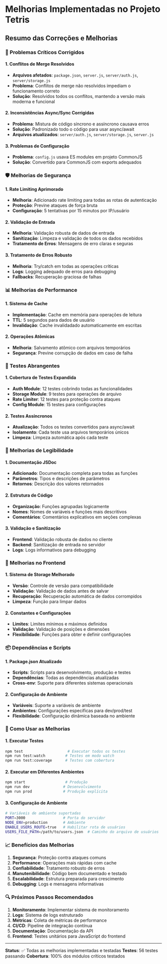 # Melhorias Implementadas no Projeto Tetris

## Resumo das Correções e Melhorias

### 🔧 Problemas Críticos Corrigidos

#### 1. Conflitos de Merge Resolvidos
- **Arquivos afetados**: `package.json`, `server.js`, `server/auth.js`, `server/storage.js`
- **Problema**: Conflitos de merge não resolvidos impediam o funcionamento correto
- **Solução**: Resolvidos todos os conflitos, mantendo a versão mais moderna e funcional

#### 2. Inconsistências Async/Sync Corrigidas
- **Problema**: Mistura de código síncrono e assíncrono causava erros
- **Solução**: Padronizado todo o código para usar async/await
- **Arquivos atualizados**: `server/auth.js`, `server/storage.js`, `server.js`

#### 3. Problemas de Configuração
- **Problema**: `config.js` usava ES modules em projeto CommonJS
- **Solução**: Convertido para CommonJS com exports adequados

### 🛡️ Melhorias de Segurança

#### 1. Rate Limiting Aprimorado
- **Melhoria**: Adicionado rate limiting para todas as rotas de autenticação
- **Proteção**: Previne ataques de força bruta
- **Configuração**: 5 tentativas por 15 minutos por IP/usuário

#### 2. Validação de Entrada
- **Melhoria**: Validação robusta de dados de entrada
- **Sanitização**: Limpeza e validação de todos os dados recebidos
- **Tratamento de Erros**: Mensagens de erro claras e seguras

#### 3. Tratamento de Erros Robusto
- **Melhoria**: Try/catch em todas as operações críticas
- **Logs**: Logging adequado de erros para debugging
- **Fallbacks**: Recuperação graciosa de falhas

### 📊 Melhorias de Performance

#### 1. Sistema de Cache
- **Implementação**: Cache em memória para operações de leitura
- **TTL**: 5 segundos para dados de usuário
- **Invalidação**: Cache invalidadado automaticamente em escritas

#### 2. Operações Atômicas
- **Melhoria**: Salvamento atômico com arquivos temporários
- **Segurança**: Previne corrupção de dados em caso de falha

### 🧪 Testes Abrangentes

#### 1. Cobertura de Testes Expandida
- **Auth Module**: 12 testes cobrindo todas as funcionalidades
- **Storage Module**: 9 testes para operações de arquivo
- **Rate Limiter**: 12 testes para proteção contra ataques
- **Config Module**: 15 testes para configurações

#### 2. Testes Assíncronos
- **Atualização**: Todos os testes convertidos para async/await
- **Isolamento**: Cada teste usa arquivos temporários únicos
- **Limpeza**: Limpeza automática após cada teste

### 📝 Melhorias de Legibilidade

#### 1. Documentação JSDoc
- **Adicionado**: Documentação completa para todas as funções
- **Parâmetros**: Tipos e descrições de parâmetros
- **Retornos**: Descrição dos valores retornados

#### 2. Estrutura de Código
- **Organização**: Funções agrupadas logicamente
- **Nomes**: Nomes de variáveis e funções mais descritivos
- **Comentários**: Comentários explicativos em seções complexas

#### 3. Validação e Sanitização
- **Frontend**: Validação robusta de dados no cliente
- **Backend**: Sanitização de entrada no servidor
- **Logs**: Logs informativos para debugging

### 🔄 Melhorias no Frontend

#### 1. Sistema de Storage Melhorado
- **Versão**: Controle de versão para compatibilidade
- **Validação**: Validação de dados antes de salvar
- **Recuperação**: Recuperação automática de dados corrompidos
- **Limpeza**: Função para limpar dados

#### 2. Constantes e Configurações
- **Limites**: Limites mínimos e máximos definidos
- **Validação**: Validação de posições e dimensões
- **Flexibilidade**: Funções para obter e definir configurações

### 📦 Dependências e Scripts

#### 1. Package.json Atualizado
- **Scripts**: Scripts para desenvolvimento, produção e testes
- **Dependências**: Todas as dependências atualizadas
- **Cross-env**: Suporte para diferentes sistemas operacionais

#### 2. Configuração de Ambiente
- **Variáveis**: Suporte a variáveis de ambiente
- **Ambientes**: Configurações específicas para dev/prod/test
- **Flexibilidade**: Configuração dinâmica baseada no ambiente

### 🚀 Como Usar as Melhorias

#### 1. Executar Testes
```bash
npm test                    # Executar todos os testes
npm run test:watch         # Testes em modo watch
npm run test:coverage      # Testes com cobertura
```

#### 2. Executar em Diferentes Ambientes
```bash
npm start                  # Produção
npm run dev               # Desenvolvimento
npm run prod              # Produção explícita
```

#### 3. Configuração de Ambiente
```bash
# Variáveis de ambiente suportadas
PORT=3000                 # Porta do servidor
NODE_ENV=production       # Ambiente
ENABLE_USERS_ROUTE=true   # Habilitar rota de usuários
USERS_FILE_PATH=/path/to/users.json  # Caminho do arquivo de usuários
```

### 📈 Benefícios das Melhorias

1. **Segurança**: Proteção contra ataques comuns
2. **Performance**: Operações mais rápidas com cache
3. **Confiabilidade**: Tratamento robusto de erros
4. **Manutenibilidade**: Código bem documentado e testado
5. **Escalabilidade**: Estrutura preparada para crescimento
6. **Debugging**: Logs e mensagens informativas

### 🔍 Próximos Passos Recomendados

1. **Monitoramento**: Implementar sistema de monitoramento
2. **Logs**: Sistema de logs estruturado
3. **Métricas**: Coleta de métricas de performance
4. **CI/CD**: Pipeline de integração contínua
5. **Documentação**: Documentação da API
6. **Frontend**: Testes unitários para JavaScript do frontend

---

**Status**: ✅ Todas as melhorias implementadas e testadas
**Testes**: 56 testes passando
**Cobertura**: 100% dos módulos críticos testados 